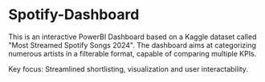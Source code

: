 # Spotify-Dashboard
This is an interactive PowerBI Dashboard based on a Kaggle dataset called "Most Streamed Spotify Songs 2024". The dashboard aims at categorizing numerous artists in a filterable format, capable of comparing multiple KPIs. 

Key focus: Streamlined shortlisting, visualization and user interactability.
